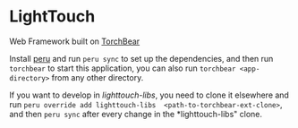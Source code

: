 # LightTouch

Web Framework built on [TorchBear](https://github.com/foundpatterns/torchbear)

Install [peru](https://github.com/buildinspace/peru) and run `peru sync` to set up the dependencies, and then run `torchbear` to start this application, you can also run `torchbear <app-directory>` from any other directory.

If you want to develop in *lighttouch-libs*, you need to clone it elsewhere and run `peru override add lighttouch-libs 
<path-to-torchbear-ext-clone>`, and then `peru sync` after every change in the *lighttouch-libs" clone.
